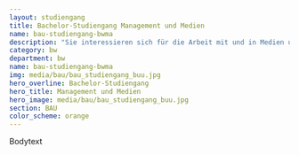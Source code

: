 ```yaml
---
layout: studiengang
title: Bachelor-Studiengang Management und Medien
name: bau-studiengang-bwma
description: "Sie interessieren sich für die Arbeit mit und in Medien und haben eine Affinität zu Wirtschaftsthemen? Dann sind Sie bei uns richtig!."
category: bw
department: bw
name: bau-studiengang-bwma
img: media/bau/bau_studiengang_buu.jpg
hero_overline: Bachelor-Studiengang
hero_title: Management und Medien
hero_image: media/bau/bau_studiengang_buu.jpg
section: BAU
color_scheme: orange
---
```



Bodytext